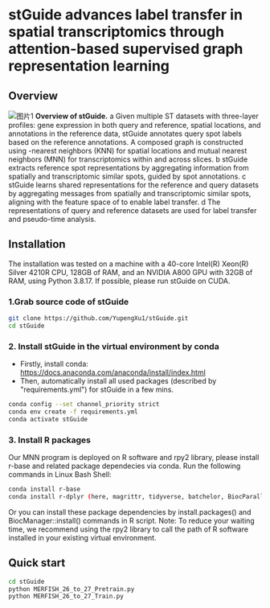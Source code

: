 # stGuide advances label transfer in spatial transcriptomics through attention-based supervised graph representation learning
## Overview
![图片1](https://github.com/user-attachments/assets/f8aeee7b-ebe9-4116-b9a6-fd9617f9d6e4)
**Overview of stGuide.** a Given multiple ST datasets with three-layer profiles: gene expression in both query and reference, spatial locations, and annotations in the reference data, stGuide annotates query spot labels based on the reference annotations. A composed graph is constructed using -nearest neighbors (KNN) for spatial locations and mutual nearest neighbors (MNN) for transcriptomics within and across slices. b stGuide extracts reference spot representations by aggregating information from spatially and transcriptomic similar spots, guided by spot annotations. c stGuide learns shared representations for the reference and query datasets by aggregating messages from spatially and transcriptomic similar spots, aligning  with the feature space of  to enable label transfer. d The representations of query and reference datasets are used for label transfer and pseudo-time analysis.
## Installation
The installation was tested on a machine with a 40-core Intel(R) Xeon(R) Silver 4210R CPU, 128GB of RAM, and an NVIDIA A800 GPU with 32GB of RAM, using Python 3.8.17. If possible, please run stGuide on CUDA.
### 1.Grab source code of stGuide
```bash
git clone https://github.com/YupengXu1/stGuide.git
cd stGuide
```
### 2. Install stGuide in the virtual environment by conda
* Firstly, install conda: https://docs.anaconda.com/anaconda/install/index.html
* Then, automatically install all used packages (described by "requirements.yml") for stGuide in a few mins.

```bash
conda config --set channel_priority strict
conda env create -f requirements.yml
conda activate stGuide
```
### 3. Install R packages
Our MNN program is deployed on R software and rpy2 library, please install r-base and related package dependecies via conda.
Run the following commands in Linux Bash Shell:

```bash
conda install r-base
conda install r-dplyr (here, magrittr, tidyverse, batchelor, BiocParallel, FNN)
```
Or you can install these package dependencies by install.packages() and BiocManager::install() commands in R script.
Note: To reduce your waiting time, we recommend using the rpy2 library to call the path of R software installed in your existing virtual environment.

## Quick start
```bash
cd stGuide
python MERFISH_26_to_27_Pretrain.py
python MERFISH_26_to_27_Train.py
```

